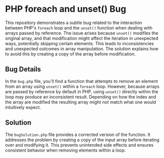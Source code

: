 # PHP foreach and unset() Bug

This repository demonstrates a subtle bug related to the interaction between PHP's `foreach` loop and the `unset()` function when dealing with arrays passed by reference.  The issue arises because `unset()` modifies the original array, and that modification might affect the iteration in unexpected ways, potentially skipping certain elements.  This leads to inconsistencies and unexpected outcomes in array manipulation. The solution explains how to avoid this by creating a copy of the array before modification.

## Bug Details

In the `bug.php` file, you'll find a function that attempts to remove an element from an array using `unset()` within a `foreach` loop.  However, because arrays are passed by reference by default in PHP, using `unset()` directly within the loop may produce an inconsistent result.  Depending on how the index and the array are modified the resulting array might not match what one would intuitively expect.

## Solution

The `bugSolution.php` file provides a corrected version of the function. It addresses the problem by creating a copy of the input array before iterating over and modifying it. This prevents unintended side effects and ensures consistent behavior when removing elements within a loop.